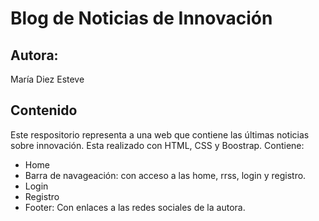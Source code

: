 # Blog de Noticias de Innovación

## Autora:
María Diez Esteve

## Contenido
Este respositorio representa a una web que contiene las últimas noticias sobre innovación. 
Esta realizado con HTML, CSS y Boostrap.
Contiene:

* Home
* Barra de navageación: con acceso a las home, rrss, login y registro.
* Login
* Registro
* Footer: Con enlaces a las redes sociales de la autora.
